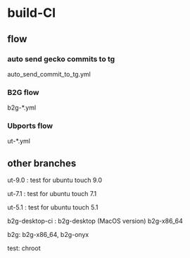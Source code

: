# build-CI

## flow

### auto send gecko commits to tg
auto_send_commit_to_tg.yml

### B2G flow

b2g-*.yml


### Ubports flow

ut-*.yml



## other branches

 ut-9.0 : test for ubuntu touch 9.0

 ut-7.1 : test for ubuntu touch 7.1
 
 ut-5.1 : test for ubuntu touch 5.1
 
 b2g-desktop-ci : b2g-desktop (MacOS version)
                  b2g-x86_64
 
 b2g: b2g-x86_64, b2g-onyx
 
 test: chroot 

